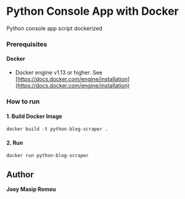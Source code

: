 # Python Console App with Docker

Python console app script dockerized

### Prerequisites

#### Docker

  * Docker engine v1.13 or higher. See [https://docs.docker.com/engine/installation](https://docs.docker.com/engine/installation)

### How to run

#### 1. Build Docker Image

    docker build -t python-blog-scraper .

#### 2. Run

    docker run python-blog-scraper

## Author

**Joey Masip Romeu**
